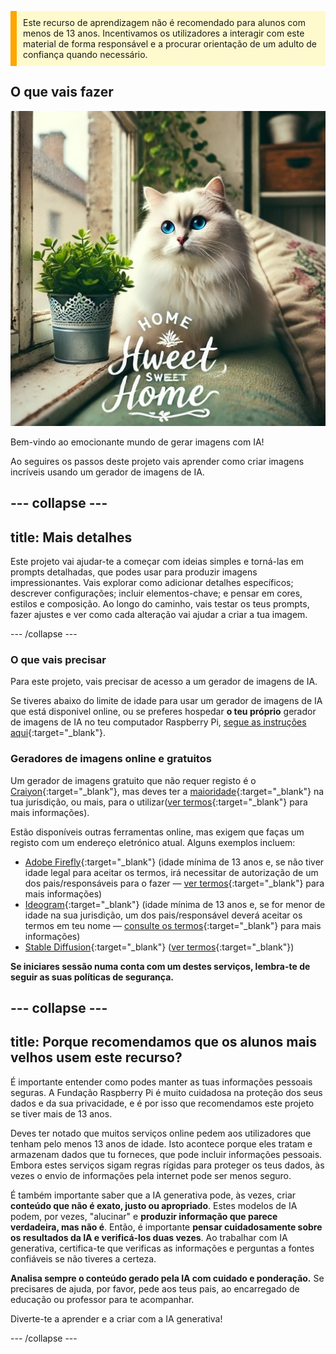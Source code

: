 <p style='border-left: solid; border-width:10px; border-color: #FFA500; background-color: #FFFACD; padding: 10px;'>
Este recurso de aprendizagem não é recomendado para alunos com menos de 13 anos. Incentivamos os utilizadores a interagir com este material de forma responsável e a procurar orientação de um adulto de confiança quando necessário.
</p>

## O que vais fazer

![Um gato branco e fofo com uns impressionantes olhos azuis e um nariz cor-de-rosa, está sentado no parapeito de uma janela e no encosto de um sofá, ao pé de uma planta num vaso de metal decorativo. O parapeito da janela faz parte de um interior acolhedor, com uma almofada florida, uma planta verde rasteira e prateleiras. Pela janela, é possível ver um edifício. No primeiro plano da imagem, há um texto que diz "HOME Hweet SWEET Home" num estilo de letra elegante com algumas decorações.](images/prompt8.jpg)

Bem-vindo ao emocionante mundo de gerar imagens com IA!

Ao seguires os passos deste projeto vais aprender como criar imagens incríveis usando um gerador de imagens de IA.

## --- collapse ---

## title: Mais detalhes

Este projeto vai ajudar-te a começar com ideias simples e torná-las em prompts detalhadas, que podes usar para produzir imagens impressionantes. Vais explorar como adicionar detalhes específicos; descrever configurações; incluir elementos-chave; e pensar em cores, estilos e composição. Ao longo do caminho, vais testar os teus prompts, fazer ajustes e ver como cada alteração vai ajudar a criar a tua imagem.

\--- /collapse ---

### O que vais precisar

Para este projeto, vais precisar de acesso a um gerador de imagens de IA.

Se tiveres abaixo do limite de idade para usar um gerador de imagens de IA que está disponivel online, ou se preferes hospedar **o teu próprio** gerador de imagens de IA no teu computador Raspberry Pi, [segue as instruções aqui](https://projects.raspberrypi.org/en/projects/ai-images-on-pi){:target="_blank"}.

### Geradores de imagens online e gratuitos

Um gerador de imagens gratuito que não requer registo é o [Craiyon](https://www.craiyon.com){:target="_blank"}, mas deves ter a [maioridade](https://en.wikipedia.org/wiki/Age_of_majority){:target="_blank"} na tua jurisdição, ou mais, para o utilizar([ver termos](https://www.craiyon.com/terms){:target="_blank"} para mais informações).

Estão disponíveis outras ferramentas online, mas exigem que faças um registo com um endereço eletrónico atual. Alguns exemplos incluem:

- [Adobe Firefly](https://firefly.adobe.com/){:target="_blank"} (idade mínima de 13 anos e, se não tiver idade legal para aceitar os termos, irá necessitar de autorização de um dos pais/responsáveis para o fazer — [ver termos](https://www.adobe.com/uk/legal/terms.html){:target="_blank"} para mais informações)
- [Ideogram](https://www.ideogram.ai){:target="_blank"} (idade mínima de 13 anos e, se for menor de idade na sua jurisdição, um dos pais/responsável deverá aceitar os termos em teu nome — [consulte os termos](https://ideogram.ai/legal/tos){:target="_blank"} para mais informações)
- [Stable Diffusion](https://stablediffusionweb.com/){:target="_blank"} ([ver termos](https://stablediffusionweb.com/terms-and-conditions){:target="_blank"})

**Se iniciares sessão numa conta com um destes serviços, lembra-te de seguir as suas políticas de segurança.**

## --- collapse ---

## title: Porque recomendamos que os alunos mais velhos usem este recurso?

É importante entender como podes manter as tuas informações pessoais seguras. A Fundação Raspberry Pi é muito cuidadosa na proteção dos seus dados e da sua privacidade, e é por isso que recomendamos este projeto se tiver mais de 13 anos.

Deves ter notado que muitos serviços online pedem aos utilizadores que tenham pelo menos 13 anos de idade. Isto acontece porque eles tratam e armazenam dados que tu forneces, que pode incluir informações pessoais. Embora estes serviços sigam regras rígidas para proteger os teus dados, às vezes o envio de informações pela internet pode ser menos seguro.

É também importante saber que a IA generativa pode, às vezes, criar **conteúdo que não é exato, justo ou apropriado**. Estes modelos de IA podem, por vezes, "alucinar" e **produzir informação que parece verdadeira, mas não é**. Então, é importante **pensar cuidadosamente sobre os resultados da IA e verificá-los duas vezes**. Ao trabalhar com IA generativa, certifica-te que verificas as informações e perguntas a fontes confiáveis se não tiveres a certeza.

**Analisa sempre o conteúdo gerado pela IA com cuidado e ponderação.** Se precisares de ajuda, por favor, pede aos teus pais, ao encarregado de educação ou professor para te acompanhar.

Diverte-te a aprender e a criar com a IA generativa!

\--- /collapse ---
